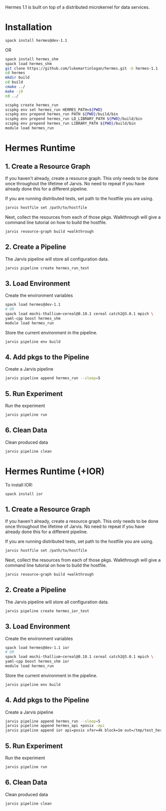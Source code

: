 Hermes 1.1 is built on top of a distributed microkernel for data services.

# Installation

```bash
spack install hermes@dev-1.1
```

OR

```bash 
spack install hermes_shm
spack load hermes_shm
git clone https://github.com/lukemartinlogan/hermes.git -b hermes-1.1
cd hermes
mkdir build
cd build
cmake ../
make -j8
cd ../

scspkg create hermes_run
scspkg env set hermes_run HERMES_PATH=${PWD}
scspkg env prepend hermes_run PATH ${PWD}/build/bin
scspkg env prepend hermes_run LD_LIBRARY_PATH ${PWD}/build/bin
scspkg env prepend hermes_run LIBRARY_PATH ${PWD}/build/bin
module load hermes_run
```

# Hermes Runtime

## 1. Create a Resource Graph

If you haven't already, create a resource graph. This only needs to be done
once throughout the lifetime of Jarvis. No need to repeat if you have already
done this for a different pipeline.

If you are running distributed tests, set path to the hostfile you are  using.
```bash
jarvis hostfile set /path/to/hostfile
```

Next, collect the resources from each of those pkgs. Walkthrough will give
a command line tutorial on how to build the hostfile.
```bash
jarvis resource-graph build +walkthrough
```

## 2. Create a Pipeline

The Jarvis pipeline will store all configuration data.
```bash
jarvis pipeline create hermes_run_test
```

## 3. Load Environment

Create the environment variables
```bash
spack load hermes@dev-1.1
# OR 
spack load mochi-thallium~cereal@0.10.1 cereal catch2@3.0.1 mpich \
yaml-cpp boost hermes_shm
module load hermes_run
```````````

Store the current environment in the pipeline.
```bash
jarvis pipeline env build
```

## 4. Add pkgs to the Pipeline

Create a Jarvis pipeline
```bash
jarvis pipeline append hermes_run --sleep=5
```

## 5. Run Experiment

Run the experiment
```bash
jarvis pipeline run
```

## 6. Clean Data

Clean produced data
```bash
jarvis pipeline clean
```

# Hermes Runtime (+IOR)

To install IOR:
```
spack install ior
```

## 1. Create a Resource Graph

If you haven't already, create a resource graph. This only needs to be done
once throughout the lifetime of Jarvis. No need to repeat if you have already
done this for a different pipeline.

If you are running distributed tests, set path to the hostfile you are  using.
```bash
jarvis hostfile set /path/to/hostfile
```

Next, collect the resources from each of those pkgs. Walkthrough will give
a command line tutorial on how to build the hostfile.
```bash
jarvis resource-graph build +walkthrough
```

## 2. Create a Pipeline

The Jarvis pipeline will store all configuration data.
```bash
jarvis pipeline create hermes_ior_test
```

## 3. Load Environment

Create the environment variables
```bash
spack load hermes@dev-1.1 ior
# OR 
spack load mochi-thallium~cereal@0.10.1 cereal catch2@3.0.1 mpich \
yaml-cpp boost hermes_shm ior
module load hermes_run
```````````

Store the current environment in the pipeline.
```bash
jarvis pipeline env build
```

## 4. Add pkgs to the Pipeline

Create a Jarvis pipeline
```bash
jarvis pipeline append hermes_run --sleep=5
jarvis pipeline append hermes_api +posix -mpi
jarvis pipeline append ior api=posix xfer=4k block=1m out=/tmp/test_hermes/ior.bin
```

## 5. Run Experiment

Run the experiment
```bash
jarvis pipeline run
```

## 6. Clean Data

Clean produced data
```bash
jarvis pipeline clean
```
